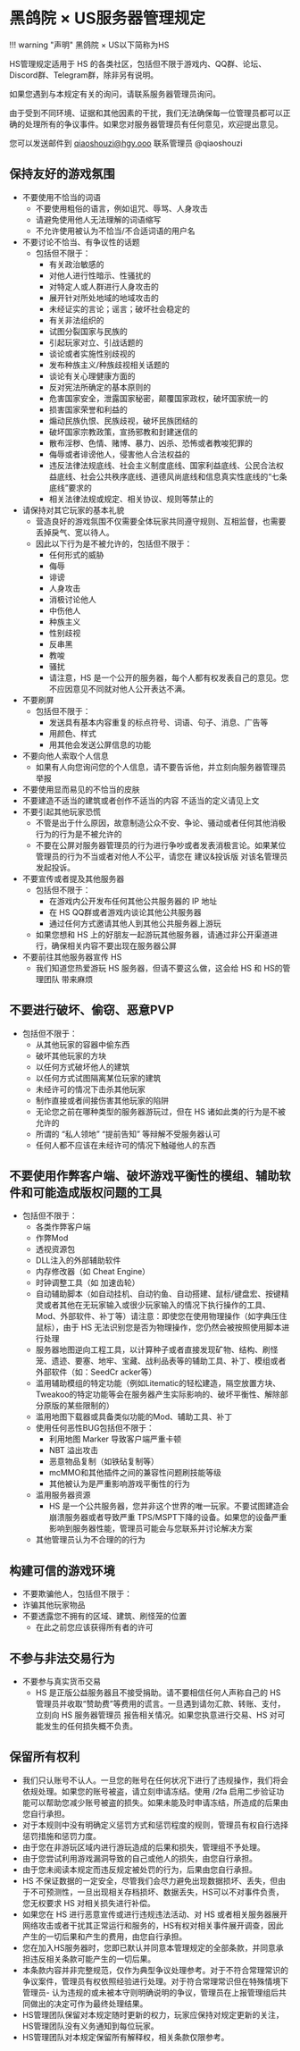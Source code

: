 # 黑鸽院 × US服务器管理规定

!!! warning "声明"
    黑鸽院 × US以下简称为HS

HS管理规定适用于 HS 的各类社区，包括但不限于游戏内、QQ群、论坛、Discord群、Telegram群，除非另有说明。

如果您遇到与本规定有关的询问，请联系服务器管理员询问。

由于受到不同环境、证据和其他因素的干扰，我们无法确保每一位管理员都可以正确的处理所有的争议事件。如果您对服务器管理员有任何意见，欢迎提出意见。

您可以发送邮件到 qiaoshouzi@hgy.ooo 联系管理员 @qiaoshouzi

## 保持友好的游戏氛围
- 不要使用不恰当的词语
  <!-- - Bilicraft 使用聊天过滤器以避免严重违规的词语被发布到公屏，尝试绕过过滤器是一种不被允许的行为。 -->
  - 不要使用粗俗的语言，例如诅咒、辱骂、人身攻击
  - 请避免使用他人无法理解的词语缩写
  - 不允许使用被认为不恰当/不合适词语的用户名
- 不要讨论不恰当、有争议性的话题
  - 包括但不限于：
    - 有关政治敏感的
    - 对他人进行性暗示、性骚扰的
    - 对特定人或人群进行人身攻击的
    - 展开针对所处地域的地域攻击的
    - 未经证实的言论；谣言；破坏社会稳定的
    - 有关非法组织的
    - 试图分裂国家与民族的
    - 引起玩家对立、引战话题的
    - 谈论或者实施性别歧视的
    - 发布种族主义/种族歧视相关话题的
    - 谈论有关心理健康方面的
    - 反对宪法所确定的基本原则的
    - 危害国家安全，泄露国家秘密，颠覆国家政权，破坏国家统一的
    - 损害国家荣誉和利益的
    - 煽动民族仇恨、民族歧视，破坏民族团结的
    - 破坏国家宗教政策，宣扬邪教和封建迷信的
    - 散布淫秽、色情、赌博、暴力、凶杀、恐怖或者教唆犯罪的
    - 侮辱或者诽谤他人，侵害他人合法权益的
    - 违反法律法规底线、社会主义制度底线、国家利益底线、公民合法权益底线、社会公共秩序底线、道德风尚底线和信息真实性底线的“七条底线”要求的
    - 相关法律法规或规定、相关协议、规则等禁止的
- 请保持对其它玩家的基本礼貌
  - 营造良好的游戏氛围不仅需要全体玩家共同遵守规则、互相监督，也需要丢掉戾气、宽以待人。
  - 因此以下行为是不被允许的，包括但不限于：
    - 任何形式的威胁
    - 侮辱
    - 诽谤
    - 人身攻击
    - 消极讨论他人
    - 中伤他人
    - 种族主义
    - 性别歧视
    - 反串黑
    - 教唆
    - 骚扰
    - 请注意，HS 是一个公开的服务器，每个人都有权发表自己的意见。您不应因意见不同就对他人公开表达不满。
- 不要刷屏
  - 包括但不限于：
    - 发送具有基本内容重复的标点符号、词语、句子、消息、广告等
    - 用颜色、样式
    - 用其他会发送公屏信息的功能
- 不要向他人索取个人信息
  - 如果有人向您询问您的个人信息，请不要告诉他，并立刻向服务器管理员举报
- 不要使用显而易见的不恰当的皮肤
- 不要建造不适当的建筑或者创作不适当的内容
不适当的定义请见上文
- 不要引起其他玩家恐慌
  - 不管是出于什么原因，故意制造公众不安、争论、骚动或者任何其他消极行为的行为是不被允许的
  - 不要在公屏对服务器管理员的行为进行争吵或者发表消极言论。如果某位管理员的行为不当或者对他人不公平，请您在 建议&投诉版 对该名管理员发起投诉。
- 不要宣传或者提及其他服务器
  - 包括但不限于：
    - 在游戏内公开发布任何其他公共服务器的 IP 地址
    - 在 HS QQ群或者游戏内谈论其他公共服务器
    - 通过任何方式邀请其他人到其他公共服务器上游玩
  - 如果您想和 HS 上的好朋友一起游玩其他服务器，请通过非公开渠道进行，确保相关内容不要出现在服务器公屏
- 不要前往其他服务器宣传 HS
  - 我们知道您热爱游玩 HS 服务器，但请不要这么做，这会给 HS 和 HS的管理团队 带来麻烦

## 不要进行破坏、偷窃、恶意PVP
- 包括但不限于：
  - 从其他玩家的容器中偷东西
  - 破坏其他玩家的方块
  - 以任何方式破坏他人的建筑
  - 以任何方式试图隔离某位玩家的建筑
  - 未经许可的情况下击杀其他玩家
  - 制作直接或者间接伤害其他玩家的陷阱
  - 无论您之前在哪种类型的服务器游玩过，但在 HS 诸如此类的行为是不被允许的
  - 所谓的 “私人领地” “提前告知” 等辩解不受服务器认可
  - 任何人都不应该在未经许可的情况下触碰他人的东西

## 不要使用作弊客户端、破坏游戏平衡性的模组、辅助软件和可能造成版权问题的工具
- 包括但不限于：
  - 各类作弊客户端
  - 作弊Mod
  - 透视资源包
  - DLL注入的外部辅助软件
  - 内存修改器（如 Cheat Engine）
  - 时钟调整工具（如 加速齿轮）
  - 自动辅助脚本（如自动挂机、自动钓鱼、自动搭建、鼠标/键盘宏、按键精灵或者其他在无玩家输入或很少玩家输入的情况下执行操作的工具、Mod、外部软件、补丁等）请注意：即使您在使用物理操作（如字典压住鼠标），由于 HS 无法识别您是否为物理操作，您仍然会被按照使用脚本进行处理
  - 服务器地图逆向工程工具，以计算种子或者直接发现矿物、结构、刷怪笼、遗迹、要塞、地牢、宝藏、战利品表等的辅助工具、补丁、模组或者外部软件（如：SeedCr acker等）
  - 滥用辅助模组的特定功能（例如Litematic的轻松建造，隔空放置方块、Tweakoo的特定功能等会在服务器产生实际影响的、破坏平衡性、解除部分原版的某些限制的）
  - 滥用地图下载器或具备类似功能的Mod、辅助工具、补丁
  - 使用任何恶性BUG包括但不限于：
    - 利用地图 Marker 导致客户端严重卡顿
    - NBT 溢出攻击
    - 恶意物品复制（如铁砧复制等）
    - mcMMO和其他插件之间的兼容性问题刷技能等级
    - 其他被认为是严重影响游戏平衡性的行为
  - 滥用服务器资源
    - HS 是一个公共服务器，您并非这个世界的唯一玩家。不要试图建造会崩溃服务器或者导致严重 TPS/MSPT下降的设备。如果您的设备严重影响到服务器性能，管理员可能会与您联系并讨论解决方案
  - 其他管理员认为不合理的的行为

## 构建可信的游戏环境
- 不要欺骗他人，包括但不限于：
- 诈骗其他玩家物品
- 不要透露您不拥有的区域、建筑、刷怪笼的位置
  - 在此之前您应该获得所有者的许可

## 不参与非法交易行为
- 不要参与真实货币交易
  - HS 是正版公益服务器且不接受捐助。请不要相信任何人声称自己的 HS 管理员并收取“赞助费”等费用的谎言。一旦遇到请勿汇款、转账、支付，立刻向 HS 服务器管理员 报告相关情况。如果您执意进行交易、HS 对可能发生的任何损失概不负责。

## 保留所有权利
- 我们只认账号不认人。一旦您的账号在任何状况下进行了违规操作，我们将会依规处理。如果您的账号被盗，请立刻申请冻结。使用 /2fa 启用二步验证功能可以帮助您减少账号被盗的损失。如果未能及时申请冻结，所造成的后果由您自行承担。
- 对于本规则中没有明确定义惩罚方式和惩罚程度的规则，管理员有权自行选择惩罚措施和惩罚力度。
- 由于您在非游玩区域内进行游玩造成的后果和损失，管理组不予处理。
- 由于您尝试利用游戏漏洞导致的自己或他人的损失，由您自行承担。
- 由于您未阅读本规定而违反规定被处罚的行为，后果由您自行承担。
- HS 不保证数据的一定安全，尽管我们会尽力避免出现数据损坏、丢失，但由于不可预测性，一旦出现相关存档损坏、数据丢失，HS可以不对事件负责，您无权要求 HS 对相关损失进行补偿。
- 如果您在 HS 进行恶意宣传或进行违规违法活动、对 HS 或者相关服务器展开网络攻击或者干扰其正常运行和服务的，HS有权对相关事件展开调查，因此产生的一切后果和产生的费用，由您自行承担。
- 您在加入HS服务器时，您即已默认并同意本管理规定的全部条款，并同意承担违反相关条款可能产生的一切后果。
- 本条款内容并非完整规范，仅作为典型争议处理参考。对于不符合常理常识的争议案件，管理员有权依照经验进行处理。对于符合常理常识但在特殊情境下管理员- 认为违规的或未被本守则明确说明的争议，管理员在上报管理组后共同做出的决定可作为最终处理结果。
- HS管理团队保留对本规定随时更新的权力，玩家应保持对规定更新的关注，HS管理团队没有义务通知到每位玩家。
- HS管理团队对本规定保留所有解释权，相关条款仅限参考。